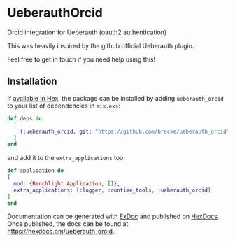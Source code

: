 # UeberauthOrcid

Orcid integration for Ueberauth (oauth2 authentication)

This was heavily inspired by the github official Ueberauth plugin.

Feel free to get in touch if you need help using this!

## Installation

If [available in Hex](https://hex.pm/docs/publish), the package can be installed
by adding `ueberauth_orcid` to your list of dependencies in `mix.exs`:

```elixir
def deps do
  [
    {:ueberauth_orcid, git: "https://github.com/brecke/ueberauth_orcid", tag: "0.2.2"}
  ]
end
```

and add it to the `extra_applications` too:

```elixir
def application do
[
  mod: {Benchlight.Application, []},
  extra_applications: [:logger, :runtime_tools, :ueberauth_orcid]
]
end

```

Documentation can be generated with [ExDoc](https://github.com/elixir-lang/ex_doc)
and published on [HexDocs](https://hexdocs.pm). Once published, the docs can
be found at <https://hexdocs.pm/ueberauth_orcid>.
